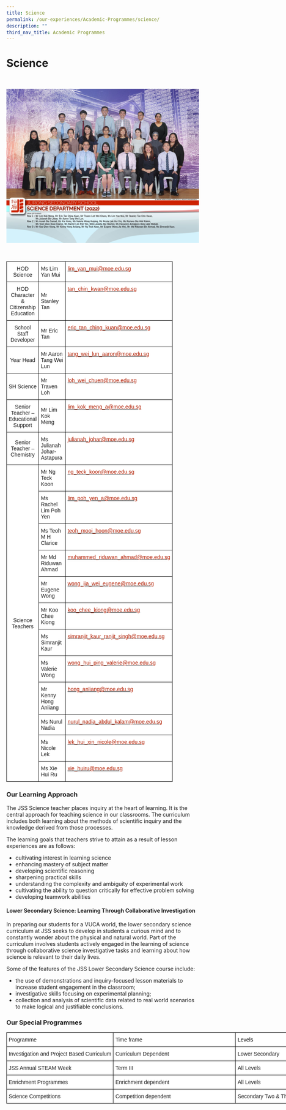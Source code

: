 ```yaml
---
title: Science
permalink: /our-experiences/Academic-Programmes/science/
description: ""
third_nav_title: Academic Programmes
---
```

# Science
<br>

![](/images/js_Science%20Department%204.jpg)

<br>
<style type="text/css">
.tg  {border-collapse:collapse;border-spacing:0;}
.tg td{border-color:black;border-style:solid;border-width:1px;font-family:Arial, sans-serif;font-size:12px;
  overflow:hidden;padding:10px 5px;word-break:normal;}
.tg th{border-color:black;border-style:solid;border-width:1px;font-family:Arial, sans-serif;font-size:12px;
  font-weight:normal;overflow:hidden;padding:10px 5px;word-break:normal;}
.tg .tg-f4yw{background-color:#FFF;text-align:center;vertical-align:middle}
.tg .tg-zr06{background-color:#FFF;text-align:left;vertical-align:middle}
.tg .tg-lm8h{background-color:#FFF;color:#B21D00;text-align:left;vertical-align:top}
</style>
<table class="tg" style="undefined;table-layout: fixed; width: 700px">
<colgroup>
<col style="width: 70px">
<col style="width: 70px">
<col style="width: 70px">
</colgroup>
<thead>
  <tr>
    <th class="tg-f4yw">HOD Science</th>
    <th class="tg-zr06">Ms Lim Yan Mui</th>
    <th class="tg-lm8h"><a href="mailto:lim_yan_mui@moe.edu.sg"><span style="text-decoration:none;color:#B21D00">lim_yan_mui@moe.edu.sg</span></a></th>
  </tr>
</thead>
<tbody>
  <tr>
    <td class="tg-f4yw">HOD Character &amp; Citizenship Education</td>
    <td class="tg-zr06">Mr Stanley Tan</td>
    <td class="tg-lm8h"><a href="mailto:tan_chin_kwan@moe.edu.sg"><span style="text-decoration:none;color:#B21D00">tan_chin_kwan@moe.edu.sg</span></a></td>
  </tr>
  <tr>
    <td class="tg-f4yw">School Staff Developer</td>
    <td class="tg-zr06">Mr Eric Tan</td>
    <td class="tg-lm8h"><a href="mailto:eric_tan_ching_kuan@moe.edu.sg"><span style="text-decoration:none;color:#B21D00">eric_tan_ching_kuan@moe.edu.sg</span></a></td>
  </tr>
  <tr>
    <td class="tg-f4yw">Year Head</td>
    <td class="tg-zr06">Mr Aaron Tang Wei Lun</td>
    <td class="tg-lm8h"><a href="mailto:tang_wei_lun_aaron@moe.edu.sg"><span style="text-decoration:none;color:#B21D00">tang_wei_lun_aaron@moe.edu.sg</span></a></td>
  </tr>
  <tr>
    <td class="tg-f4yw">SH Science</td>
    <td class="tg-zr06">Mr Traven Loh</td>
    <td class="tg-lm8h"><a href="mailto:loh_wei_chuen@moe.edu.sg"><span style="text-decoration:none;color:#B21D00">loh_wei_chuen@moe.edu.sg</span></a></td>
  </tr>
  <tr>
    <td class="tg-f4yw">Senior Teacher – Educational Support</td>
    <td class="tg-zr06">Mr Lim Kok Meng</td>
    <td class="tg-lm8h"><a href="mailto:lim_kok_meng_a@moe.edu.sg"><span style="text-decoration:none;color:#B21D00">lim_kok_meng_a@moe.edu.sg</span></a></td>
  </tr>
  <tr>
    <td class="tg-f4yw">Senior Teacher – Chemistry</td>
    <td class="tg-zr06">Ms Julianah Johar-Astapura</td>
    <td class="tg-lm8h"><a href="mailto:julianah_johar@moe.edu.sg"><span style="text-decoration:none;color:#B21D00">julianah_johar@moe.edu.sg</span></a></td>
  </tr>
  <tr>
    <td class="tg-f4yw" rowspan="14">Science Teachers</td>
    <td class="tg-zr06">Mr Ng Teck Koon</td>
    <td class="tg-lm8h"><a href="mailto:ng_teck_koon@moe.edu.sg"><span style="text-decoration:none;color:#B21D00">ng_teck_koon@moe.edu.sg</span></a></td>
  </tr>
  <tr>
    <td class="tg-zr06">Ms Rachel Lim Poh Yen</td>
    <td class="tg-lm8h"><a href="mailto:lim_poh_yen@moe.edu.sg"><span style="text-decoration:none;color:#B21D00">lim_poh_yen_a@moe.edu.sg</span></a></td>
  </tr>
  <tr>
    <td class="tg-zr06">Ms Teoh M H Clarice</td>
    <td class="tg-lm8h"><a href="mailto:teoh_mooi_hoon@moe.edu.sg"><span style="text-decoration:none;color:#B21D00">teoh_mooi_hoon@moe.edu.sg</span></a></td>
  </tr>
  <tr>
    <td class="tg-zr06">Mr Md Riduwan Ahmad</td>
    <td class="tg-lm8h"><a href="mailto:muhammed_riduwan_ahmad@moe.edu.sg"><span style="text-decoration:none;color:#B21D00">muhammed_riduwan_ahmad@moe.edu.sg</span></a></td>
  </tr>
  <tr>
    <td class="tg-zr06">Mr Eugene Wong</td>
    <td class="tg-lm8h"><a href="mailto:wong_jia_wei@moe.edu.sg"><span style="text-decoration:none;color:#B21D00">wong_jia_wei_eugene@moe.edu.sg</span></a></td>
  </tr>
  <tr>
    <td class="tg-zr06">Mr Koo Chee Kiong</td>
    <td class="tg-lm8h"><a href="mailto:koo_chee_kiong@moe.edu.sg"><span style="text-decoration:none;color:#B21D00">koo_chee_kiong@moe.edu.sg</span></a></td>
  </tr>
  <tr>
    <td class="tg-zr06">Ms Simranjit Kaur</td>
    <td class="tg-lm8h"><a href="mailto:simranjit_kaur_ranjit_singh@moe.edu.sg"><span style="text-decoration:none;color:#B21D00">simranjit_kaur_ranjit_singh@moe.edu.sg</span></a></td>
  </tr>
  <tr>
    <td class="tg-zr06">Ms Valerie Wong</td>
    <td class="tg-lm8h"><a href="mailto:wong_hui_ping_valerie@moe.edu.sg"><span style="text-decoration:none;color:#B21D00">wong_hui_ping_valerie@moe.edu.sg</span></a></td>
  </tr>
  <tr>
    <td class="tg-zr06">Mr Kenny Hong Anliang</td>
    <td class="tg-lm8h"><a href="mailto:hong_anliang@moe.edu.sg"><span style="text-decoration:none;color:#B21D00">hong_anliang@moe.edu.sg</span></a></td>
  </tr>
  <tr>
    <td class="tg-zr06">Ms Nurul Nadia</td>
    <td class="tg-lm8h"><a href="mailto:nurul_nadia_abdul_kalam@moe.edu.sg"><span style="text-decoration:none;color:#B21D00">nurul_nadia_abdul_kalam@moe.edu.sg</span></a></td>
  </tr>
  <tr>
    <td class="tg-zr06">Ms Nicole Lek</td>
    <td class="tg-lm8h"><a href="mailto:lek_hui_xin_nicole@moe.edu.sg"><span style="text-decoration:none;color:#B21D00">lek_hui_xin_nicole@moe.edu.sg</span></a></td>
  </tr>
  <tr>
    <td class="tg-zr06">Ms Xie Hui Ru</td>
    <td class="tg-lm8h"><a href="mailto:xie_huiru@moe.edu.sg"><span style="text-decoration:none;color:#B21D00">xie_huiru@moe.edu.sg</span></a></td>
  </tr>
</tbody>
</table>

### Our Learning Approach


The JSS Science teacher places inquiry at the heart of learning. It is the central approach for teaching science in our classrooms. The curriculum includes both learning about the methods of scientific inquiry and the knowledge derived from those processes.

  

The learning goals that teachers strive to attain as a result of lesson experiences are as follows:

*   cultivating interest in learning science
*   enhancing mastery of subject matter
*   developing scientific reasoning
*   sharpening practical skills
*   understanding the complexity and ambiguity of experimental work
*   cultivating the ability to question critically for effective problem solving
*   developing teamwork abilities

#### Lower Secondary Science: Learning Through Collaborative Investigation


In preparing our students for a VUCA world, the lower secondary science curriculum at JSS seeks to develop in students a curious mind and to constantly wonder about the physical and natural world. Part of the curriculum involves students actively engaged in the learning of science through collaborative science investigative tasks and learning about how science is relevant to their daily lives.

  

Some of the features of the JSS Lower Secondary Science course include:

*   the use of demonstrations and inquiry-focused lesson materials to increase student engagement in the classroom;
*   investigative skills focusing on experimental planning;
*   collection and analysis of scientific data related to real world scenarios to make logical and justifiable conclusions.

### Our Special Programmes

<style type="text/css">
.tg  {border-collapse:collapse;border-spacing:0;}
.tg td{border-color:black;border-style:solid;border-width:1px;font-family:Arial, sans-serif;font-size:14px;
  overflow:hidden;padding:10px 5px;word-break:normal;}
.tg th{border-color:black;border-style:solid;border-width:1px;font-family:Arial, sans-serif;font-size:14px;
  font-weight:normal;overflow:hidden;padding:10px 5px;word-break:normal;}
.tg .tg-zr06{background-color:#FFF;text-align:left;vertical-align:middle}
.tg .tg-1bbm{background-color:#FFF;color:#000000;text-align:left;vertical-align:middle}
</style>
<table class="tg" style="undefined;table-layout: fixed; width: 970px">
<colgroup>
<col style="width: 198 px">
<col style="width: 320px">
<col style="width: 320px">
</colgroup>
<thead>
  <tr>
    <th class="tg-zr06">Programme</th>
    <th class="tg-zr06">Time frame</th>
    <th class="tg-1bbm">Levels</th>
  </tr>
</thead>
<tbody>
  <tr>
    <td class="tg-zr06">Investigation and Project Based Curriculum</td>
    <td class="tg-zr06">Curriculum Dependent</td>
    <td class="tg-zr06">Lower Secondary</td>
  </tr>
  <tr>
    <td class="tg-zr06">JSS Annual STEAM Week</td>
    <td class="tg-zr06">Term III</td>
    <td class="tg-zr06">All Levels</td>
  </tr>
  <tr>
    <td class="tg-zr06">Enrichment Programmes</td>
    <td class="tg-zr06">Enrichment dependent</td>
    <td class="tg-zr06">All Levels</td>
  </tr>
  <tr>
    <td class="tg-zr06">Science Competitions</td>
    <td class="tg-zr06">Competition dependent</td>
    <td class="tg-zr06">Secondary Two &amp; Three</td>
  </tr>
</tbody>
</table>